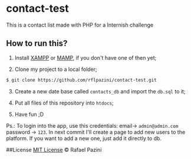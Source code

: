# contact-test

This is a contact list made with PHP for a Internish challenge

## How to run this?

1. Install [XAMPP](https://www.apachefriends.org/index.html) or [MAMP](https://www.mamp.info/en/), if you don't have one of then yet;

2. Clone my project to a local folder;

  ```sh
  $ git clone https://github.com/rflpazini/contact-test.git
  ```
  
3. Create a new date base called `contacts_db` and import the `db.sql` to it;

4. Put all files of this repository into `htdocs`;

5. Have fun ;D

Ps.: To login into the app, use this credentials: email-> `admin@admin.com` password -> `123`. In next commit I'll create a page to add new users to the platform. If you want to add a new one, just add it directly to db.

##License 
[MIT License](http://rflpazini.mit-license.org) :copyright: Rafael Pazini
